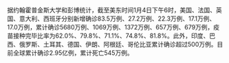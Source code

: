 据约翰霍普金斯大学和彭博统计，截至美东时间1月4日下午6时，美国、法国、英国、意大利、西班牙分别新增确诊83.5万例、27.2万例、22.3万例、17.1万例、17.0万例，累计确诊5680万例、1069万例、1372万例、657万例、679万例，疫苗接种完毕比率为62.0%、79.8%、71.1%、74.8%、81.8%。此外，印度、巴西、俄罗斯、土耳其、德国、伊朗、阿根廷、哥伦比亚累计确诊超过500万例。目前全球累计确诊2.95亿例，累计死亡545万例。